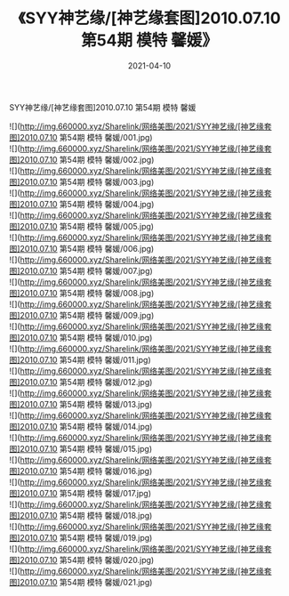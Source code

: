 ﻿---
layout: post
title:  《SYY神艺缘/[神艺缘套图]2010.07.10 第54期 模特 馨媛》
date:   2021-04-10
img: http://img.660000.xyz/Sharelink/网络美图/2021/SYY神艺缘/[神艺缘套图]2010.07.10 第54期 模特 馨媛/000.jpg
categories: [美女, 清纯, 唯美]
---

SYY神艺缘/[神艺缘套图]2010.07.10 第54期 模特 馨媛

 ![](http://img.660000.xyz/Sharelink/网络美图/2021/SYY神艺缘/[神艺缘套图]2010.07.10 第54期 模特 馨媛/001.jpg) <br>![](http://img.660000.xyz/Sharelink/网络美图/2021/SYY神艺缘/[神艺缘套图]2010.07.10 第54期 模特 馨媛/002.jpg) <br>![](http://img.660000.xyz/Sharelink/网络美图/2021/SYY神艺缘/[神艺缘套图]2010.07.10 第54期 模特 馨媛/003.jpg) <br>![](http://img.660000.xyz/Sharelink/网络美图/2021/SYY神艺缘/[神艺缘套图]2010.07.10 第54期 模特 馨媛/004.jpg) <br>![](http://img.660000.xyz/Sharelink/网络美图/2021/SYY神艺缘/[神艺缘套图]2010.07.10 第54期 模特 馨媛/005.jpg) <br>![](http://img.660000.xyz/Sharelink/网络美图/2021/SYY神艺缘/[神艺缘套图]2010.07.10 第54期 模特 馨媛/006.jpg) <br>![](http://img.660000.xyz/Sharelink/网络美图/2021/SYY神艺缘/[神艺缘套图]2010.07.10 第54期 模特 馨媛/007.jpg) <br>![](http://img.660000.xyz/Sharelink/网络美图/2021/SYY神艺缘/[神艺缘套图]2010.07.10 第54期 模特 馨媛/008.jpg) <br>![](http://img.660000.xyz/Sharelink/网络美图/2021/SYY神艺缘/[神艺缘套图]2010.07.10 第54期 模特 馨媛/009.jpg) <br>![](http://img.660000.xyz/Sharelink/网络美图/2021/SYY神艺缘/[神艺缘套图]2010.07.10 第54期 模特 馨媛/010.jpg) <br>![](http://img.660000.xyz/Sharelink/网络美图/2021/SYY神艺缘/[神艺缘套图]2010.07.10 第54期 模特 馨媛/011.jpg) <br>![](http://img.660000.xyz/Sharelink/网络美图/2021/SYY神艺缘/[神艺缘套图]2010.07.10 第54期 模特 馨媛/012.jpg) <br>![](http://img.660000.xyz/Sharelink/网络美图/2021/SYY神艺缘/[神艺缘套图]2010.07.10 第54期 模特 馨媛/013.jpg) <br>![](http://img.660000.xyz/Sharelink/网络美图/2021/SYY神艺缘/[神艺缘套图]2010.07.10 第54期 模特 馨媛/014.jpg) <br>![](http://img.660000.xyz/Sharelink/网络美图/2021/SYY神艺缘/[神艺缘套图]2010.07.10 第54期 模特 馨媛/015.jpg) <br>![](http://img.660000.xyz/Sharelink/网络美图/2021/SYY神艺缘/[神艺缘套图]2010.07.10 第54期 模特 馨媛/016.jpg) <br>![](http://img.660000.xyz/Sharelink/网络美图/2021/SYY神艺缘/[神艺缘套图]2010.07.10 第54期 模特 馨媛/017.jpg) <br>![](http://img.660000.xyz/Sharelink/网络美图/2021/SYY神艺缘/[神艺缘套图]2010.07.10 第54期 模特 馨媛/018.jpg) <br>![](http://img.660000.xyz/Sharelink/网络美图/2021/SYY神艺缘/[神艺缘套图]2010.07.10 第54期 模特 馨媛/019.jpg) <br>![](http://img.660000.xyz/Sharelink/网络美图/2021/SYY神艺缘/[神艺缘套图]2010.07.10 第54期 模特 馨媛/020.jpg) <br>![](http://img.660000.xyz/Sharelink/网络美图/2021/SYY神艺缘/[神艺缘套图]2010.07.10 第54期 模特 馨媛/021.jpg) <br>